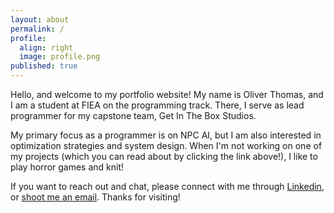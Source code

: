 ```yaml
---
layout: about
permalink: /
profile:
  align: right
  image: profile.png
published: true
---
```


Hello, and welcome to my portfolio website! My name is Oliver Thomas, and I am a student at FIEA on the programming track. There, I serve as lead programmer for my capstone team, Get In The Box Studios.

My primary focus as a programmer is on NPC AI, but I am also interested in optimization strategies and system design. When I'm not working on one of my projects (which you can read about by clicking the link above!), I like to play horror games and knit!

If you want to reach out and chat, please connect with me through [Linkedin](https://www.linkedin.com/in/oliver-thomas-872bb71b4), or <a href="mailto:oliverthomas664@gmail.com">shoot me an email</a>. Thanks for visiting!
